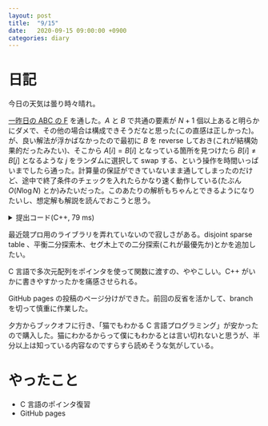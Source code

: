 ```yaml
---
layout: post
title:  "9/15"
date:   2020-09-15 09:00:00 +0900
categories: diary
---
```

# 日記

今日の天気は曇り時々晴れ。

[一昨日の ABC の F](https://atcoder.jp/contests/abc178/tasks/abc178_f) を通した。$A$ と $B$ で共通の要素が $N+1$ 個以上あると明らかにダメで、その他の場合は構成できそうだなと思った(この直感は正しかった)。が、良い解法が浮かばなかったので最初に $B$ を reverse しておき(これが結構効果的だったみたい)、そこから $A[i] = B[i]$ となっている箇所を見つけたら $B[i] \not= B[j]$ となるような $j$ をランダムに選択して swap する、という操作を時間いっぱいまでしたら通った。計算量の保証ができていないまま通してしまったのだけど、途中で終了条件のチェックを入れたらかなり速く動作している(たぶん $O(N\log N)$ とか)みたいだった。このあたりの解析もちゃんとできるようになりたいし、想定解も解説を読んでおこうと思う。 

<details>
  <summary markdown="span">提出コード(C++, 79 ms)</summary>
    {% highlight cpp %}
#include <algorithm>
#include <bitset>
#include <cassert>
#include <cctype>
#include <chrono>
#include <cmath>
#include <complex>
#include <cstring>
#include <deque>
#include <iomanip>
#include <iostream>
#include <map>
#include <numeric>
#include <queue>
#include <random>
#include <set>
#include <stack>
#include <string>
#include <tuple>
#include <utility>
#include <vector>

using namespace std;

using int64 = long long;

#define all($) begin($), end($)
#define rall($) rbegin($), rend($)

template <class T>
inline void println(T val) {
  std::cout << val << '\n';
}

template <class T>
inline void println(const std::vector<T>& vec) {
  int sz = vec.size();
  for (int i = 0; i < sz; ++i) std::cout << vec[i] << " \n"[i == sz - 1];
}

inline void Yes(bool cond) {
  println(cond ? "Yes" : "No");
}

inline void YES(bool cond) {
  println(cond ? "YES" : "NO");
}

template <class T>
std::istream& operator>>(std::istream& is, std::vector<T>& vec) {
  for (T& e : vec) is >> e;
  return is;
}

class Timer {
 public:
  // (second)
  double get_elapsed_time() {
    return static_cast<double>(get_cycle() - start_) /
           static_cast<double>(clock_frequency_);
  }

  void start() { start_ = get_cycle(); }

 private:
  int64_t start_;
  //static constexpr int64_t clock_frequency_ = 1800000000; // Local
  static constexpr int64_t clock_frequency_ = 3000000000; // AtCoder
  //static constexpr int64_t clock_frequency_ = 3600000000; // Codeforces
  //static constexpr int64_t clock_frequency_ = 2300000000; // yukicoder

  int64_t get_cycle() {
    uint32_t low, high;
    __asm__ volatile("rdtsc" : "=a"(low), "=d"(high));
    return (static_cast<int64_t>(low)) | (static_cast<int64_t>(high) << 32);
  }
};

// This is xoroshiro128+ 1.0
// Reference : http://prng.di.unimi.it/xoroshiro128plus.c
class Xoroshiro {
 public:
  Xoroshiro() {
    s[0] = static_cast<uint64_t>(std::chrono::steady_clock::now().time_since_epoch().count());
    s[1] = s[0] ^ 0xffffffffful;
    for (int i = 0; i < (1 << 6); ++i) next();
  }

  using result_type = uint64_t;
  static constexpr uint64_t min() { return std::numeric_limits<result_type>::min(); }
  static constexpr uint64_t max() { return std::numeric_limits<result_type>::max(); }

  uint64_t operator()() { return next(); }

 private:
  uint64_t s[2];

  static inline uint64_t rotl(const uint64_t x, int k) {
    return (x << k) | (x >> (64 - k));
  }

  uint64_t next() {
    const uint64_t s0 = s[0];
    uint64_t s1 = s[1];
    const uint64_t result = s0 + s1;
    s1 ^= s0;
    s[0] = rotl(s0, 24) ^ s1 ^ (s1 << 16);
    s[1] = rotl(s1, 37);

    return result;
  }
};


int main() {
  ios_base::sync_with_stdio(false);
  cin.tie(nullptr);

  Timer time;
  time.start();

  Xoroshiro rng;

  int n; cin >> n;
  vector<int> a(n), b(n); cin >> a >> b;

  vector<int> cnt_a(202020, 0), cnt_b(202020);
  for (int e : a) ++cnt_a[e];
  for (int e : b) ++cnt_b[e];
  for (int i = 0; i < 202020; ++i) {
    if (cnt_a[i] + cnt_b[i] > n) {
      Yes(0); return 0;
    }
  }

  Yes(1);

  uniform_int_distribution<int> dist(0, n - 1);

  // B を reverse してから、a[i] = b[i] になってるところを見つけたらランダムに
  // swap して解消する。これを時間いっぱいやる
  // これで通ったけど、いいのか？！

  reverse(all(b));

  auto Finish = [&]() -> bool {
    for (int i = 0; i < n; ++i) {
      if (a[i] == b[i]) return false;
    }
    return true;
  };

  while (true) {
    if (Finish()) {
      println(b); return 0;
    }
    for (int i = 0; i < n; ++i) {
      if (time.get_elapsed_time() > 1.9) {
        println(b); return 0;
      }
      if (a[i] == b[i]) {
        int cur = a[i];
        int p = i;
        while (b[p] == cur) {
          p = dist(rng);
          if (time.get_elapsed_time() > 1.9) {
            println(b); return 0;
          }
        }
        swap(b[i], b[p]);
        if (time.get_elapsed_time() > 1.9) {
          println(b); return 0;
        }
      }
    }
  }

  return 0;
}

    {% endhighlight %}
</details>

最近競プロ用のライブラリを弄れていないので寂しさがある。disjoint sparse table 、平衡二分探索木、セグ木上での二分探索(これが最優先か)とかを追加したい。

C 言語で多次元配列をポインタを使って関数に渡すの、ややこしい。C++ がいかに書きやすかったかを痛感させられる。

GitHub pages の投稿のページ分けができた。前回の反省を活かして、branch を切って慎重に作業した。

夕方からブックオフに行き、「猫でもわかる C 言語プログラミング」が安かったので購入した。猫にわかるからって僕にもわかるとは言い切れないと思うが、半分以上は知っている内容なのですらすら読めそうな気がしている。

# やったこと

- C 言語のポインタ復習
- GitHub pages
